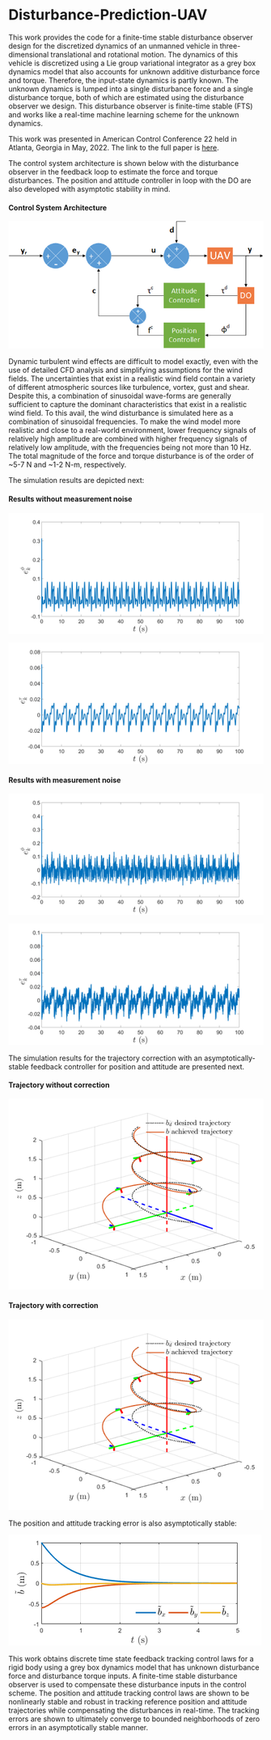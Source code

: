 # Disturbance-Prediction-UAV

This work provides the code for a finite-time stable disturbance observer design for the discretized dynamics of an unmanned vehicle in three-dimensional translational and rotational motion. The dynamics of this vehicle is discretized using a Lie group variational integrator as a grey box dynamics model that also accounts for unknown additive disturbance force and torque. Therefore, the input-state dynamics is partly known. The unknown dynamics is lumped into a single disturbance force and a single disturbance torque, both of which are estimated using the disturbance observer we design. This disturbance observer is finite-time stable (FTS) and works like a real-time machine learning scheme for the unknown dynamics.

This work was presented in American Control Conference 22 held in Atlanta, Georgia in May, 2022. The link to the full paper is [here](https://ieeexplore.ieee.org/abstract/document/9867308).

The control system architecture is shown below with the disturbance observer in the feedback loop to estimate the force and torque disturbances. The position and attitude controller in loop with the DO are also developed with asymptotic stability in mind.

#### Control System Architecture

![Control System Architecture](Results/Control_System_Architecture.png)

Dynamic turbulent wind effects are difficult to model exactly, even with the use of detailed CFD analysis and simplifying assumptions for the wind fields. The uncertainties that exist in a realistic wind field contain a variety of different atmospheric sources like turbulence, vortex, gust and shear. Despite this, a combination of sinusoidal wave-forms are generally sufficient to capture the dominant characteristics that exist in a realistic wind field. To this avail, the wind disturbance is simulated here as a combination of sinusoidal frequencies. To make the wind model more realistic and close to a real-world environment, lower frequency signals of relatively high amplitude are combined with higher frequency signals of relatively low amplitude, with the frequencies being not more than 10 Hz. The total magnitude of the force and torque disturbance is of the order of ~5-7 N and ~1-2 N-m, respectively.

The simulation results are depicted next:

#### Results without measurement noise

![Force](Results/Force_without_disturbance.png)

![Torque](Results/Torque_without_disturbance.png)

#### Results with measurement noise

![Force](Results/Force_with_disturbance.png)

![Force](Results/Torque_with_disturbance.png)

The simulation results for the trajectory correction with an asymptotically-stable feedback controller for position and attitude are presented next.

#### Trajectory without correction

![Without](Results/Trajectory_without_correction.png)

#### Trajectory with correction

![Correction](Results/Trajectory_with_correction.png)

The position and attitude tracking error is also asymptotically stable:

![Tracking error](Results/position_tracking_error.png)

This work obtains discrete time state feedback tracking control laws for a rigid body using a grey box dynamics model that has unknown disturbance force and disturbance torque inputs. A finite-time stable disturbance observer is used to compensate these disturbance inputs in the control scheme. The position and attitude tracking control laws are shown to be nonlinearly stable and robust in tracking reference position and attitude trajectories while compensating the disturbances in real-time. The tracking errors are shown to ultimately converge to bounded neighborhoods of zero errors in an asymptotically stable manner.
